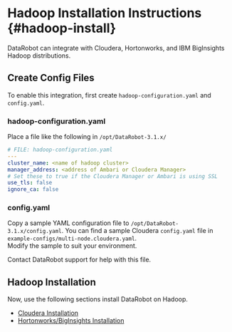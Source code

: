 # Hadoop Installation Instructions {#hadoop-install}
DataRobot can integrate with Cloudera, Hortonworks, and IBM BigInsights Hadoop distributions.

## Create Config Files
To enable this integration, first create `hadoop-configuration.yaml` and `config.yaml`.

### hadoop-configuration.yaml
Place a file like the following in `/opt/DataRobot-3.1.x/`
```yaml
# FILE: hadoop-configuration.yaml
---
cluster_name: <name of hadoop cluster>
manager_address: <address of Ambari or Cloudera Manager>
# Set these to true if the Cloudera Manager or Ambari is using SSL
use_tls: false
ignore_ca: false
```

### config.yaml
Copy a sample YAML configuration file to `/opt/DataRobot-3.1.x/config.yaml`.
You can find a sample Cloudera `config.yaml` file in `example-configs/multi-node.cloudera.yaml`.  
Modify the sample to suit your environment.

Contact DataRobot support for help with this file.

## Hadoop Installation
Now, use the following sections install DataRobot on Hadoop.

* [Cloudera Installation](./cloudera-install.md)
* [Hortonworks/BigInsights Installation](./ambari-install.md)

